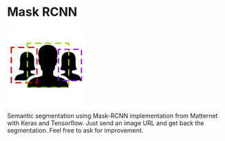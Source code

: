 # Mask RCNN

![dapp logo](./trancept/maskrcnn/maskrcnn-logo.png)

Semantic segmentation using Mask-RCNN implementation from Matternet with Keras and Tensorflow. Just send an image URL and get back the segmentation. Feel free to ask for improvement.

